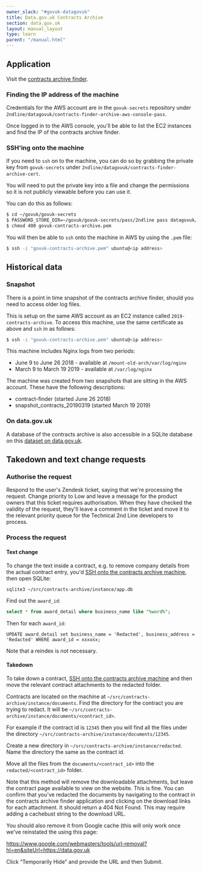 ```yaml
---
owner_slack: "#govuk-datagovuk"
title: Data.gov.uk Contracts Archive
section: data.gov.uk
layout: manual_layout
type: learn
parent: "/manual.html"
---
```


## Application

Visit the [contracts archive finder](https://data.gov.uk/data/contracts-finder-archive).

### Finding the IP address of the machine

Credentials for the AWS account are in the `govuk-secrets` repository under
`2ndline/datagovuk/contracts-finder-archive-aws-console-pass`.

Once logged in to the AWS console, you'll be able to list the EC2 instances and
find the IP of the contracts archive finder.

### SSH'ing onto the machine

<a name="ssh-instructions"></a>

If you need to `ssh` on to the machine, you can do so by grabbing the private
key from `govuk-secrets` under
`2ndline/datagovuk/contracts-finder-archive-cert`.

You will need to put the private key into a file and change the permissions so
it is not publicly viewable before you can use it.

You can do this as follows:

```sh
$ cd ~/govuk/govuk-secrets
$ PASSWORD_STORE_DIR=~/govuk/govuk-secrets/pass/2ndline pass datagovuk/contracts-finder-archive-cert > govuk-contracts-archive.pem
$ chmod 400 govuk-contracts-archive.pem
```

You will then be able to `ssh` onto the machine in AWS by using the `.pem`
file:

```sh
$ ssh -i "govuk-contracts-archive.pem" ubuntu@<ip address>
```

## Historical data

### Snapshot

There is a point in time snapshot of the contracts archive finder, should you
need to access older log files.

This is setup on the same AWS account as an EC2 instance called
`2019-contracts-archive`. To access this machine, use the same certificate as
above and `ssh` in as follows:

```sh
$ ssh -i "govuk-contracts-archive.pem" ubuntu@<ip address>
```

This machine includes Nginx logs from two periods:

* June 9 to June 26 2018 - available at `/mount-old-arch/var/log/nginx`
* March 9 to March 19 2019 - available at `/var/log/nginx`

The machine was created from two snapshots that are sitting in the AWS account.
These have the following descriptions:

* contract-finder (started June 26 2018)
* snapshot_contracts_20190319 (started March 19 2019)

### On data.gov.uk

A database of the contracts archive is also accessible in a SQLite database on
this [dataset on data.gov.uk][dataset].

[dataset]: https://data.gov.uk/dataset/97c75a0c-dd9b-42f9-969c-5e667d8c80f1/contracts-finder-archive-2011-to-2015

## Takedown and text change requests

### Authorise the request

Respond to the user's Zendesk ticket, saying that we're processing the request.
Change priority to Low and leave a message for the product owners that this ticket
requires authorisation. When they have checked the validity of the request, they'll
leave a comment in the ticket and move it to the relevant priority queue for the
Technical 2nd Line developers to process.

### Process the request

#### Text change

To change the text inside a contract, e.g. to remove company details from the actual
contract entry, you'd [SSH onto the contracts archive machine](#ssh-instructions),
then open SQLite:

```sh
sqlite3 ~/src/contracts-archive/instance/app.db
```

Find out the `award_id`:

```sql
select * from award_detail where business_name like "%word%";
```

Then for each `award_id`:

```
UPDATE award_detail set business_name = 'Redacted', business_address = 'Redacted' WHERE award_id = xxxxxx;
```

Note that a reindex is _not_ necessary.

#### Takedown

To take down a contract, [SSH onto the contracts archive machine](#ssh-instructions)
and then move the relevant contract attachments to the redacted folder.

Contracts are located on the machine at
`~/src/contracts-archive/instance/documents`. Find the directory for the
contract you are trying to redact. It will be
`~/src/contracts-archive/instance/documents/<contract_id>`.

For example if the contract id is `12345` then you will find all the files
under the directory `~/src/contracts-archive/instance/documents/12345`.

Create a new directory in `~/src/contracts-archive/instance/redacted`. Name the
directory the same as the contract id.

Move all the files from the `documents/<contract_id>` into the
`redacted/<contract_id>` folder.

Note that this method will remove the downloadable attachments, but leave the
contract page available to view on the website. This is fine. You can confirm
that you've redacted the documents by navigating to the contract in the
contracts archive finder application and clicking on the download links for
each attachment. It should return a 404 Not Found. This may require adding a
cachebust string to the download URL.

You should also remove it from Google cache (this will only work once we've
reinstated the using this page:

<https://www.google.com/webmasters/tools/url-removal?hl=en&siteUrl=https://data.gov.uk>

Click “Temporarily Hide” and provide the URL and then Submit.
